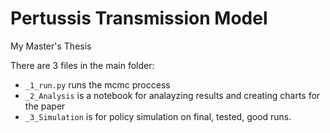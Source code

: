 # Pertussis Transmission Model
My Master's Thesis

There are 3 files in the main folder:
* `_1_run.py` runs the mcmc proccess
* `_2_Analysis` is a notebook for analayzing results and creating charts for the paper
* `_3_Simulation` is for policy simulation on final, tested, good runs.

